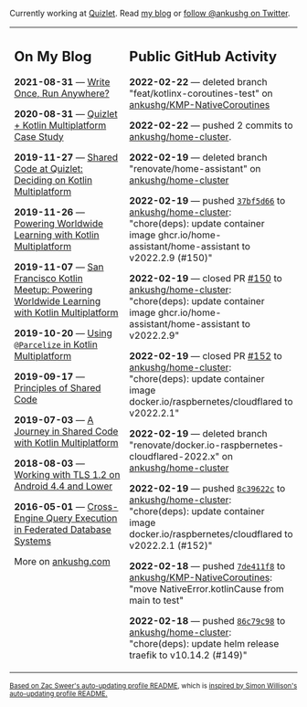 Currently working at [Quizlet](https://quizlet.com/). Read [my blog](https://ankushg.com/) or [follow @ankushg on Twitter](https://twitter.com/ankushg).

<table><tr><td valign="top" width="40%">

## On My Blog
<!-- blog starts -->
**2021-08-31** — [Write Once, Run Anywhere?](https://ankushg.com/posts/write-once-run-anywhere-increment/)

**2020-08-31** — [Quizlet + Kotlin Multiplatform Case Study](https://ankushg.com/posts/quizlet-kotlin-multiplatform-case-study/)

**2019-11-27** — [Shared Code at Quizlet: Deciding on Kotlin Multiplatform](https://ankushg.com/posts/shared-code-kotlin-multiplatform/)

**2019-11-26** — [Powering Worldwide Learning with Kotlin Multiplatform](https://ankushg.com/speaking/droidcon-sf-2019)

**2019-11-07** — [San Francisco Kotlin Meetup: Powering Worldwide Learning with Kotlin Multiplatform](https://ankushg.com/speaking/sf-kotlin-meetup-2019)

**2019-10-20** — [Using `@Parcelize` in Kotlin Multiplatform](https://ankushg.com/posts/multiplatform-parcelize/)

**2019-09-17** — [Principles of Shared Code](https://ankushg.com/speaking/denver-startup-week-2019)

**2019-07-03** — [A Journey in Shared Code with Kotlin Multiplatform](https://ankushg.com/speaking/droidcon-berlin-2019)

**2018-08-03** — [Working with TLS 1.2 on Android 4.4 and Lower](https://ankushg.com/posts/tls-1.2-on-android/)

**2016-05-01** — [Cross-Engine Query Execution in Federated Database Systems](https://ankushg.com/projects/thesis)
<!-- blog ends -->
More on [ankushg.com](https://ankushg.com/)
</td><td valign="top" width="60%">

## Public GitHub Activity
<!-- githubActivity starts -->
**2022-02-22** — deleted branch "feat/kotlinx-coroutines-test" on [ankushg/KMP-NativeCoroutines](https://api.github.com/repos/ankushg/KMP-NativeCoroutines)

**2022-02-22** — pushed 2 commits to [ankushg/home-cluster](https://api.github.com/repos/ankushg/home-cluster).

**2022-02-19** — deleted branch "renovate/home-assistant" on [ankushg/home-cluster](https://api.github.com/repos/ankushg/home-cluster)

**2022-02-19** — pushed [`37bf5d66`](https://github.com/ankushg/home-cluster/commit/37bf5d669a3e754b25ab0931caa75324bb2341b2) to [ankushg/home-cluster](https://api.github.com/repos/ankushg/home-cluster): "chore(deps): update container image ghcr.io/home-assistant/home-assistant to v2022.2.9 (#150)"

**2022-02-19** — closed PR [#150](https://github.com/ankushg/home-cluster/pull/150) to [ankushg/home-cluster](https://api.github.com/repos/ankushg/home-cluster): "chore(deps): update container image ghcr.io/home-assistant/home-assistant to v2022.2.9"

**2022-02-19** — closed PR [#152](https://github.com/ankushg/home-cluster/pull/152) to [ankushg/home-cluster](https://api.github.com/repos/ankushg/home-cluster): "chore(deps): update container image docker.io/raspbernetes/cloudflared to v2022.2.1"

**2022-02-19** — deleted branch "renovate/docker.io-raspbernetes-cloudflared-2022.x" on [ankushg/home-cluster](https://api.github.com/repos/ankushg/home-cluster)

**2022-02-19** — pushed [`8c39622c`](https://github.com/ankushg/home-cluster/commit/8c39622cd8e13b4ba668a90dfc4e71198c16d352) to [ankushg/home-cluster](https://api.github.com/repos/ankushg/home-cluster): "chore(deps): update container image docker.io/raspbernetes/cloudflared to v2022.2.1 (#152)"

**2022-02-18** — pushed [`7de411f8`](https://github.com/ankushg/KMP-NativeCoroutines/commit/7de411f889bec50272043421632a2b6b98958c63) to [ankushg/KMP-NativeCoroutines](https://api.github.com/repos/ankushg/KMP-NativeCoroutines): "move NativeError.kotlinCause from main to test"

**2022-02-18** — pushed [`86c79c98`](https://github.com/ankushg/home-cluster/commit/86c79c983c0d642856bfa0fbfbf8c2dd038f1343) to [ankushg/home-cluster](https://api.github.com/repos/ankushg/home-cluster): "chore(deps): update helm release traefik to v10.14.2 (#149)"
<!-- githubActivity ends -->
</td></tr></table>

<sub><a href="https://github.com/ZacSweers/ZacSweers">Based on Zac Sweer's auto-updating profile README</a>, which is <a href="https://simonwillison.net/2020/Jul/10/self-updating-profile-readme/">inspired by Simon Willison's auto-updating profile README.</a></sub>